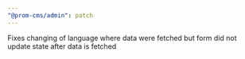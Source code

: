 ```yaml
---
"@prom-cms/admin": patch
---
```


Fixes changing of language where data were fetched but form did not update state after data is fetched
